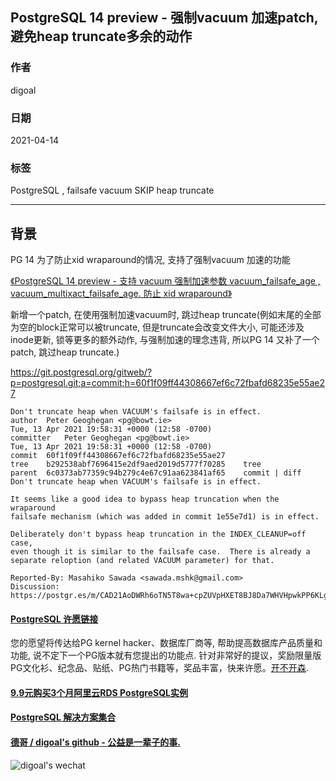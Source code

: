## PostgreSQL 14 preview - 强制vacuum 加速patch, 避免heap truncate多余的动作  
    
### 作者    
digoal    
    
### 日期    
2021-04-14     
    
### 标签    
PostgreSQL , failsafe vacuum SKIP heap truncate     
    
----    
    
## 背景    
PG 14 为了防止xid wraparound的情况, 支持了强制vacuum 加速的功能  
    
[《PostgreSQL 14 preview - 支持 vacuum 强制加速参数 vacuum_failsafe_age , vacuum_multixact_failsafe_age.  防止 xid wraparound》](../202104/20210408_03.md)    
    
新增一个patch, 在使用强制加速vacuum时, 跳过heap truncate(例如末尾的全部为空的block正常可以被truncate, 但是truncate会改变文件大小, 可能还涉及inode更新, 锁等更多的额外动作, 与强制加速的理念违背, 所以PG 14 又补了一个patch, 跳过heap truncate.)  
  
https://git.postgresql.org/gitweb/?p=postgresql.git;a=commit;h=60f1f09ff44308667ef6c72fbafd68235e55ae27    
    
```    
Don't truncate heap when VACUUM's failsafe is in effect.  
author	Peter Geoghegan <pg@bowt.ie>	  
Tue, 13 Apr 2021 19:58:31 +0000 (12:58 -0700)  
committer	Peter Geoghegan <pg@bowt.ie>	  
Tue, 13 Apr 2021 19:58:31 +0000 (12:58 -0700)  
commit	60f1f09ff44308667ef6c72fbafd68235e55ae27  
tree	b292538abf7696415e2df9aed2019d5777f70285	tree  
parent	6c0373ab77359c94b279c4e67c91aa623841af65	commit | diff  
Don't truncate heap when VACUUM's failsafe is in effect.  
  
It seems like a good idea to bypass heap truncation when the wraparound  
failsafe mechanism (which was added in commit 1e55e7d1) is in effect.  
  
Deliberately don't bypass heap truncation in the INDEX_CLEANUP=off case,  
even though it is similar to the failsafe case.  There is already a  
separate reloption (and related VACUUM parameter) for that.  
  
Reported-By: Masahiko Sawada <sawada.mshk@gmail.com>  
Discussion: https://postgr.es/m/CAD21AoDWRh6oTN5T8wa+cpZUVpHXET8BJ8Da7WHVHpwkPP6KLg@mail.gmail.com  
```    
    
    
  
#### [PostgreSQL 许愿链接](https://github.com/digoal/blog/issues/76 "269ac3d1c492e938c0191101c7238216")
您的愿望将传达给PG kernel hacker、数据库厂商等, 帮助提高数据库产品质量和功能, 说不定下一个PG版本就有您提出的功能点. 针对非常好的提议，奖励限量版PG文化衫、纪念品、贴纸、PG热门书籍等，奖品丰富，快来许愿。[开不开森](https://github.com/digoal/blog/issues/76 "269ac3d1c492e938c0191101c7238216").  
  
  
#### [9.9元购买3个月阿里云RDS PostgreSQL实例](https://www.aliyun.com/database/postgresqlactivity "57258f76c37864c6e6d23383d05714ea")
  
  
#### [PostgreSQL 解决方案集合](https://yq.aliyun.com/topic/118 "40cff096e9ed7122c512b35d8561d9c8")
  
  
#### [德哥 / digoal's github - 公益是一辈子的事.](https://github.com/digoal/blog/blob/master/README.md "22709685feb7cab07d30f30387f0a9ae")
  
  
![digoal's wechat](../pic/digoal_weixin.jpg "f7ad92eeba24523fd47a6e1a0e691b59")
  
